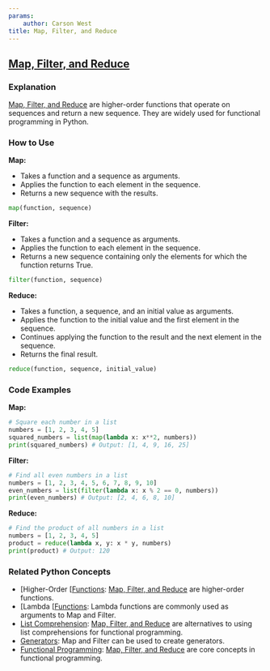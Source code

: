 ```yaml
---
params:
	author: Carson West
title: Map, Filter, and Reduce
--- 
```

## [Map, Filter, and Reduce](./../map,-filter,-and-reduce/)

### Explanation
 [Map, Filter, and Reduce](./../map,-filter,-and-reduce/) are higher-order functions that operate on sequences and return a new sequence. They are widely used for functional programming in Python.

### How to Use

**Map:**
* Takes a function and a sequence as arguments.
* Applies the function to each element in the sequence.
* Returns a new sequence with the results.

```python
map(function, sequence)
```

**Filter:**
* Takes a function and a sequence as arguments.
* Applies the function to each element in the sequence.
* Returns a new sequence containing only the elements for which the function returns True.

```python
filter(function, sequence)
```

**Reduce:**
* Takes a function, a sequence, and an initial value as arguments.
* Applies the function to the initial value and the first element in the sequence.
* Continues applying the function to the result and the next element in the sequence.
* Returns the final result.

```python
reduce(function, sequence, initial_value)
```

### Code Examples

**Map:**
```python
# Square each number in a list
numbers = [1, 2, 3, 4, 5]
squared_numbers = list(map(lambda x: x**2, numbers))
print(squared_numbers) # Output: [1, 4, 9, 16, 25]
```

**Filter:**
```python
# Find all even numbers in a list
numbers = [1, 2, 3, 4, 5, 6, 7, 8, 9, 10]
even_numbers = list(filter(lambda x: x % 2 == 0, numbers))
print(even_numbers) # Output: [2, 4, 6, 8, 10]
```

**Reduce:**
```python
# Find the product of all numbers in a list
numbers = [1, 2, 3, 4, 5]
product = reduce(lambda x, y: x * y, numbers)
print(product) # Output: 120
```

### Related Python Concepts

- [Higher-Order [[Functions](./../higher-order-[[functions/): [Map, Filter, and Reduce](./../map,-filter,-and-reduce/) are higher-order functions.
- [Lambda [[Functions](./../lambda-[[functions/): Lambda functions are commonly used as arguments to Map and Filter.
- [List Comprehension](./../list-comprehension/): [Map, Filter, and Reduce](./../map,-filter,-and-reduce/) are alternatives to using list comprehensions for functional programming.
- [Generators](./../generators/): Map and Filter can be used to create generators.
- [Functional Programming](./../functional-programming/): [Map, Filter, and Reduce](./../map,-filter,-and-reduce/) are core concepts in functional programming.